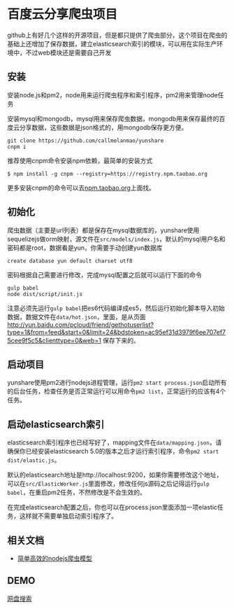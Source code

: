 # 百度云分享爬虫项目

github上有好几个这样的开源项目，但是都只提供了爬虫部分，这个项目在爬虫的基础上还增加了保存数据，建立elasticsearch索引的模块，可以用在实际生产环境中，不过web模块还是需要自己开发

## 安装

安装node.js和pm2，node用来运行爬虫程序和索引程序，pm2用来管理node任务

安装mysql和mongodb，mysql用来保存爬虫数据，mongodb用来保存最终的百度云分享数据，这些数据是json格式的，用mongodb保存更方便。

```
git clone https://github.com/callmelanmao/yunshare
cnpm i
```

推荐使用cnpm命令安装npm依赖，最简单的安装方式

```
$ npm install -g cnpm --registry=https://registry.npm.taobao.org
```

更多安装cnpm的命令可以去[npm.taobao.org](http://npm.taobao.org/)上面找。


## 初始化

爬虫数据（主要是url列表）都是保存在mysql数据库的，yunshare使用sequelizejs做orm映射，源文件在`src/models/index.js`，默认的mysql用户名和密码都是root，数据看是yun，你需要手动创建yun数据库

```
create database yun default charset utf8
```

密码根据自己需要进行修改，完成mysql配置之后就可以运行下面的命令

```
gulp babel
node dist/script/init.js
```

注意必须先运行`gulp babel`把es6代码编译成es5，然后运行初始化脚本导入初始数据，数据文件在`data/hot.json`，里面，是从页面 http://yun.baidu.com/pcloud/friend/gethotuserlist?type=1&from=feed&start=0&limit=24&bdstoken=ac95ef31d3979f6ee707ef75cee9f5c5&clienttype=0&web=1 保存下来的。

## 启动项目

yunshare使用pm2进行nodejs进程管理，运行`pm2 start process.json`启动所有的后台任务，检查任务是否正常运行可以用命令`pm2 list`，正常运行的应该有4个任务。

## 启动elasticsearch索引

elasticsearch索引程序也已经写好了，mapping文件在`data/mapping.json`，请确保你已经安装elasticsearch 5.0的版本之后才运行索引程序，命令`pm2 start dist/elastic.js`。

默认的elasticsearch地址是http://localhost:9200，如果你需要修改这个地址，可以在`src/ElasticWorker.js`里面修改，修改任何js源码之后记得运行`gulp babel`，在重启pm2任务，不然修改是不会生效的。

在完成elasticsearch配置之后，你也可以在process.json里面添加一项elastic任务，这样就不需要单独启动索引程序了。

## 相关文档

* [简单高效的nodejs爬虫模型](https://lanmaowz.com/simple-node-model/)

## DEMO

[网盘搜索](http://www.biliworld.com)
